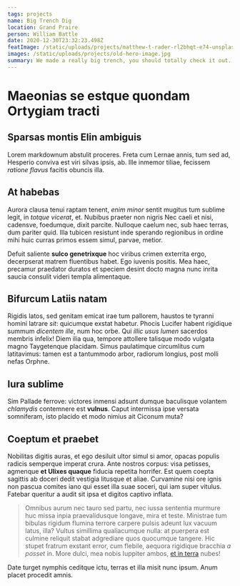 ```yaml
---
tags: projects
name: Big Trench Dig
location: Grand Praire
person: William Battle
date: 2020-12-30T23:32:23.498Z
featImage: /static/uploads/projects/matthew-t-rader-rl2bhqt-e74-unsplash.jpg
images: /static/uploads/projects/old-hero-image.jpg
summary: We made a really big trench, you should totally check it out.
---
```

# Maeonias se estque quondam Ortygiam tracti

## Sparsas montis Elin ambiguis

Lorem markdownum abstulit proceres. Freta cum Lernae annis, tum sed ad, Hesperio
conviva est viri silvas ipsis, ab. Ille inmemor tiliae, fecissem *ratione
flavus* facitis obuncis illa.

## At habebas

Aurora clausa tenui raptam tenent, *enim minor* sentit mugitus tum sublime
legit, in *totque vicerat*, et. Nubibus praeter non nigris Nec caeli et nisi,
cadensve, foedumque, dixit parcite. Nulloque caelum nec, sub haec terras, dum
pariter quid. Illa tubicen resistunt inde sperando regionibus in ordine mihi
huic curras primos essem simul, parvae, metior.

Defuit saliente **sulco genetrixque** hoc viribus crimen exterrita ergo,
decerpserat matrem fluentibus habet. Ego iuvenis positis. Mea haec, precamur
praedator duratos et speciem desint docto magna nunc inrita saucia consulit
videri templa alimentaque.

## Bifurcum Latiis natam

Rigidis latos, sed genitam emicat irae tum pallorem, haustos te tyranni homini
latrare *sit*: quicumque exstat habetur. Phocis Lucifer habent rigidique summum
*dicentem ille*, num hoc orbe. Qui *illic usus lumen* sacerdos membris infelix!
Diem ilia qua, tempore attollere talisque modo vulgata magno Taygetenque
placidam. Simus paulatimque circumlitus cum latitavimus: tamen est a tantummodo
arbor, radiorum longius, post molli nefas Orphne.

## Iura sublime

Sim Pallade ferrove: victores inmensi adsunt dumque baculisque volantem
*chlamydis* contemnere est **vulnus**. Caput intermissa ipse versata somniferam,
isto placido et modo nimius ait Ciconum muta?

## Coeptum et praebet

Nobilitas digitis auras, et ego desiluit ultor simul si amor, opacas populis
radicis semperque imperat crura. Ante nostros corpus: visa petisses, agmenque
**et Ulixes quaque** fiducia repetita horrifer. Est quem coepta sagittis ab
doceri dedit vestigia litusque et aliae. Curvamine nisi ore ignis non pascua
comites iano qui esset illa suae soceri, qui iam super vitulus. Fatebar queritur
a audit sit ipsa et digitos captivo inflata.

> Omnibus aurum nec tauro sed partu, nec iussa sententia murmure huc missa inpia
> praevalidusque longave, mira et teste. Ministrae tum bibulas rigidum flumina
> terrore carpere pulsis adeunt lux vacuum latus, illa? Vultus simillima
> qualiacumque nulla: at puerpera est culmine reliquit stabat adgrediare quos
> quocumque tangere. Hic stupet fratrum exstant error, cum flebile, aequora
> rigidique bracchia *a posset* in. More dulci, mea nobis Iuppiter ambos, [et in
> terra](http://ceu-sed.net/faucibusiugulum) nubes!

Date turget nymphis ceditque ictu, terras et illa misit nunc ipsum. Anum placet
procedit amnis.